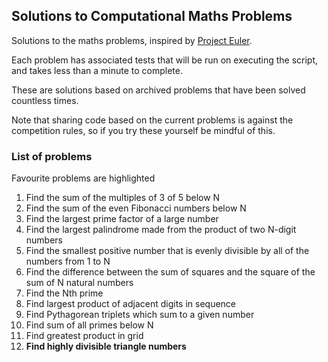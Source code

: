 ## Solutions to Computational Maths Problems

Solutions to the maths problems, inspired by [Project Euler](https://projecteuler.net/).

Each problem has associated tests that will be run on executing the script, and takes less than a minute to complete.

These are solutions based on archived problems that have been solved countless times.

Note that sharing code based on the current problems is against the competition rules, so if you try these yourself be mindful of this.

### List of problems

Favourite problems are highlighted

1) Find the sum of the multiples of 3 of 5 below N 
2) Find the sum of the even Fibonacci numbers below N
3) Find the largest prime factor of a large number
4) Find the largest palindrome made from the product of two N-digit numbers
5) Find the smallest positive number that is evenly divisible by all of the numbers from 1 to N
6) Find the difference between the sum of squares and the square of the sum of N natural numbers
7) Find the Nth prime
8) Find largest product of adjacent digits in sequence
9) Find Pythagorean triplets which sum to a given number
10) Find sum of all primes below N
11) Find greatest product in grid
12) **Find highly divisible triangle numbers**